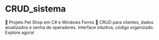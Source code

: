 # CRUD_sistema
🐾 Projeto Pet Shop em C# e Windows Forms 🚀 CRUD para clientes, dados atualizados e senha de operadores. Interface intuitiva, código organizado. Explore agora!
